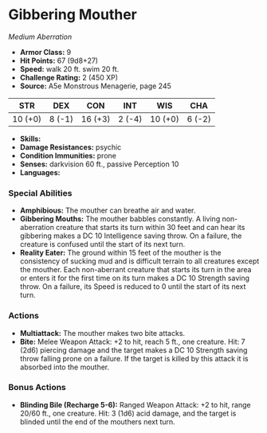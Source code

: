 # Gibbering Mouther

*Medium* *Aberration*

- **Armor Class:** 9
- **Hit Points:** 67 (9d8+27)
- **Speed:** walk 20 ft. swim 20 ft.
- **Challenge Rating:** 2 (450 XP)
- **Source:** A5e Monstrous Menagerie, page 245

| STR | DEX | CON | INT | WIS | CHA |
| --- | --- | --- | --- | --- | --- |
| 10 (+0) | 8 (-1) | 16 (+3) | 2 (-4) | 10 (+0) | 6 (-2) |

- **Skills:** 
- **Damage Resistances:** psychic
- **Condition Immunities:** prone
- **Senses:** darkvision 60 ft., passive Perception 10
- **Languages:** 

### Special Abilities

- **Amphibious:** The mouther can breathe air and water.
- **Gibbering Mouths:** The mouther babbles constantly. A living non-aberration creature that starts its turn within 30 feet and can hear its gibbering makes a DC 10 Intelligence saving throw. On a failure, the creature is confused until the start of its next turn.
- **Reality Eater:** The ground within 15 feet of the mouther is the consistency of sucking mud and is difficult terrain to all creatures except the mouther. Each non-aberrant creature that starts its turn in the area or enters it for the first time on its turn makes a DC 10 Strength saving throw. On a failure, its Speed is reduced to 0 until the start of its next turn.

### Actions

- **Multiattack:** The mouther makes two bite attacks.
- **Bite:** Melee Weapon Attack: +2 to hit, reach 5 ft., one creature. Hit: 7 (2d6) piercing damage  and the target makes a DC 10 Strength saving throw  falling prone on a failure. If the target is killed by this attack  it is absorbed into the mouther.

### Bonus Actions

- **Blinding Bile (Recharge 5-6):** Ranged Weapon Attack: +2 to hit, range 20/60 ft., one creature. Hit: 3 (1d6) acid damage, and the target is blinded until the end of the mouthers next turn.


